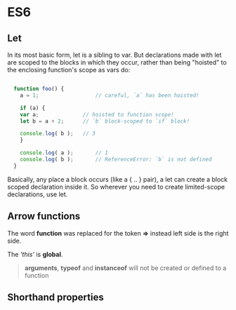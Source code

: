 # ES6

## Let

In its most basic form, let is a sibling to var. But declarations made with let are scoped to the blocks in which they occur, rather than being "hoisted" to the enclosing function's scope as vars do:

```js

  function foo() {
    a = 1;                  // careful, `a` has been hoisted!

    if (a) {
    var a;              // hoisted to function scope!
    let b = a + 2;      // `b` block-scoped to `if` block!

    console.log( b );   // 3
    }

    console.log( a );       // 1
    console.log( b );       // ReferenceError: `b` is not defined
  }

```

Basically, any place a block occurs (like a { .. } pair), a let can create a block scoped declaration inside it. So wherever you need to create limited-scope declarations, use let.

## Arrow functions

The word **function** was replaced for the token **=>** instead left side is the right side.

The *'this'* is **global**.

> **arguments**, **typeof** and **instanceof** will not be created or defined to a function

## Shorthand properties

